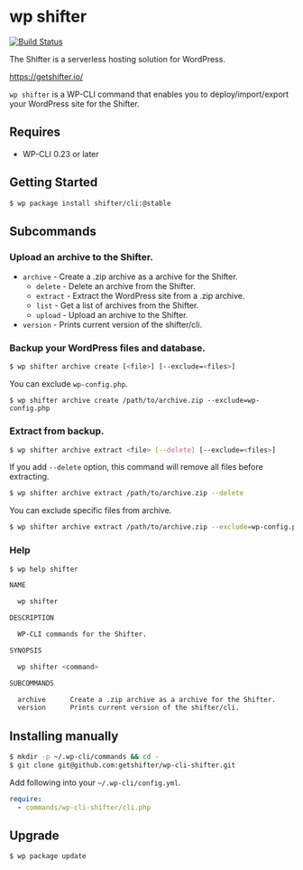 # wp shifter

[![Build Status](https://travis-ci.org/getshifter/wp-cli-shifter.svg?branch=master)](https://travis-ci.org/getshifter/wp-cli-shifter)

The Shifter is a serverless hosting solution for WordPress.

https://getshifter.io/

`wp shifter` is a WP-CLI command that enables you to deploy/import/export your WordPress site for the Shifter.

## Requires

* WP-CLI 0.23 or later

## Getting Started

```bash
$ wp package install shifter/cli:@stable
```

## Subcommands

### Upload an archive to the Shifter.

* `archive` - Create a .zip archive as a archive for the Shifter.
  * `delete` - Delete an archive from the Shifter.
  * `extract` - Extract the WordPress site from a .zip archive.
  * `list` - Get a list of archives from the Shifter.
  * `upload` - Upload an archive to the Shifter.
* `version` - Prints current version of the shifter/cli.

### Backup your WordPress files and database.

```bash
$ wp shifter archive create [<file>] [--exclude=<files>]
```

You can exclude `wp-config.php`.

```
$ wp shifter archive create /path/to/archive.zip --exclude=wp-config.php
```

### Extract from backup.

```bash
$ wp shifter archive extract <file> [--delete] [--exclude=<files>]
```

If you add `--delete` option, this command will remove all files before extracting.

```bash
$ wp shifter archive extract /path/to/archive.zip --delete
```

You can exclude specific files from archive.

```bash
$ wp shifter archive extract /path/to/archive.zip --exclude=wp-config.php
```

### Help

```bash
$ wp help shifter

NAME

  wp shifter

DESCRIPTION

  WP-CLI commands for the Shifter.

SYNOPSIS

  wp shifter <command>

SUBCOMMANDS

  archive      Create a .zip archive as a archive for the Shifter.
  version      Prints current version of the shifter/cli.
```

## Installing manually

```bash
$ mkdir -p ~/.wp-cli/commands && cd -
$ git clone git@github.com:getshifter/wp-cli-shifter.git
```

Add following into your `~/.wp-cli/config.yml`.

```yaml
require:
  - commands/wp-cli-shifter/cli.php
```

## Upgrade

```
$ wp package update
```
